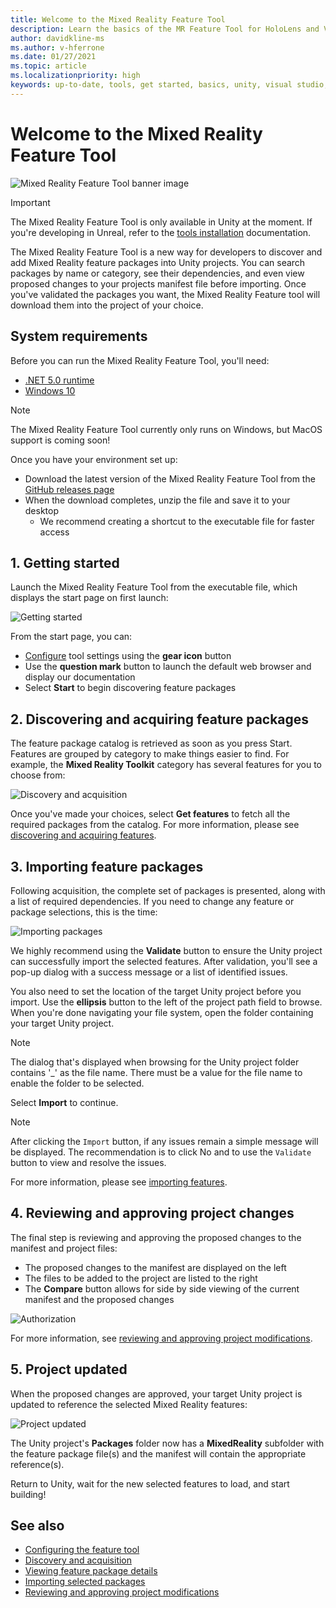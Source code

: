 ```yaml
---
title: Welcome to the Mixed Reality Feature Tool
description: Learn the basics of the MR Feature Tool for HoloLens and VR development.
author: davidkline-ms
ms.author: v-hferrone
ms.date: 01/27/2021
ms.topic: article
ms.localizationpriority: high
keywords: up-to-date, tools, get started, basics, unity, visual studio, toolkit, mixed reality headset, windows mixed reality headset, virtual reality headset, installation, Windows, HoloLens, emulator, unreal, openxr
---
```


# Welcome to the Mixed Reality Feature Tool

![Mixed Reality Feature Tool banner image](images/feature-tool-banner.png)

> [!IMPORTANT]
> The Mixed Reality Feature Tool is only available in Unity at the moment. If you're developing in Unreal, refer to the [tools installation](install-the-tools.md) documentation.

The Mixed Reality Feature Tool is a new way for developers to discover and add Mixed Reality feature packages into Unity projects. You can search packages by name or category, see their dependencies, and even view proposed changes to your projects manifest file before importing. Once you've validated the packages you want, the Mixed Reality Feature tool will download them into the project of your choice.

## System requirements

Before you can run the Mixed Reality Feature Tool, you'll need:

* [.NET 5.0 runtime](https://dotnet.microsoft.com/download/dotnet/5.0) 
* [Windows 10](https://www.microsoft.com/software-download/windows10ISO) 

> [!NOTE]
> The Mixed Reality Feature Tool currently only runs on Windows, but MacOS support is coming soon!

Once you have your environment set up:

* Download the latest version of the Mixed Reality Feature Tool from the [GitHub releases page](https://aka.ms/MRFeatureTool)
* When the download completes, unzip the file and save it to your desktop
    * We recommend creating a shortcut to the executable file for faster access

## 1. Getting started

Launch the Mixed Reality Feature Tool from the executable file, which displays the start page on first launch:

![Getting started](images/FeatureToolStart.png)

From the start page, you can:

* [Configure](configuring-feature-tool.md) tool settings using the **gear icon** button 
* Use the **question mark** button to launch the default web browser and display our documentation
* Select **Start** to begin discovering feature packages

## 2. Discovering and acquiring feature packages

The feature package catalog is retrieved as soon as you press Start. Features are grouped by category to make things easier to find. For example, the **Mixed Reality Toolkit** category has several features for you to choose from:

![Discovery and acquisition](images/FeatureToolDiscovery.png)

Once you've made your choices, select **Get features** to fetch all the required packages from the catalog. For more information, please see [discovering and acquiring features](discovering-features.md).

## 3. Importing feature packages

Following acquisition, the complete set of packages is presented, along with a list of required dependencies. If you need to change any feature or package selections, this is the time:

![Importing packages](images/FeatureToolImport.png)

We highly recommend using the **Validate** button to ensure the Unity project can successfully import the selected features. After validation, you'll see a pop-up dialog with a success message or a list of identified issues.

You also need to set the location of the target Unity project before you import. Use the **ellipsis** button to the left of the project path field to browse. When you're done navigating your file system, open the folder containing your target Unity project.

> [!NOTE]
> The dialog that's displayed when browsing for the Unity project folder contains '_' as the file name. There must be a value for the file name to enable the folder to be selected.

Select **Import** to continue.

> [!NOTE]
> After clicking the `Import` button, if any issues remain a simple message will be displayed. The recommendation is to click No and to use the `Validate` button to view and resolve the issues.

For more information, please see [importing features](importing-features.md).

## 4. Reviewing and approving project changes

The final step is reviewing and approving the proposed changes to the manifest and project files:

* The proposed changes to the manifest are displayed on the left 
* The files to be added to the project are listed to the right
* The **Compare** button allows for side by side viewing of the current manifest and the proposed changes

![Authorization](images/FeatureToolApprovalRequest.png)

For more information, see [reviewing and approving project modifications](reviewing-changes.md).

## 5. Project updated

When the proposed changes are approved, your target Unity project is updated to reference the selected Mixed Reality features:

![Project updated](images/FeatureToolProjectUpdated.png)

The Unity project's **Packages** folder now has a **MixedReality** subfolder with the feature package file(s) and the manifest will contain the appropriate reference(s).

Return to Unity, wait for the new selected features to load, and start building!

## See also

- [Configuring the feature tool](configuring-feature-tool.md)
- [Discovery and acquisition](discovering-features.md)
- [Viewing feature package details](viewing-package-details.md)
- [Importing selected packages](importing-features.md)
- [Reviewing and approving project modifications](reviewing-changes.md)
